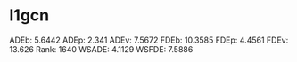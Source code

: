 # l1gcn

ADEb: 5.6442
ADEp: 2.341
ADEv: 7.5672
FDEb: 10.3585
FDEp: 4.4561
FDEv: 13.626
Rank: 1640
WSADE: 4.1129
WSFDE: 7.5886